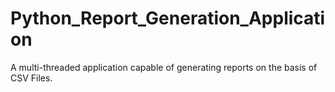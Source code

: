 # Python_Report_Generation_Application
A multi-threaded application capable of generating reports on the basis of CSV Files.
